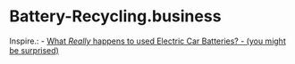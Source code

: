 # Battery-Recycling.business
Inspire.: - [What *Really* happens to used Electric Car Batteries? - (you might be surprised)](https://youtu.be/s2xrarUWVRQ)
